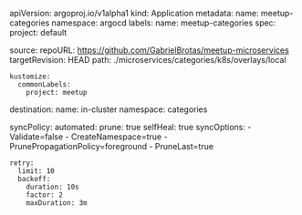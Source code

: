 apiVersion: argoproj.io/v1alpha1
kind: Application
metadata:
  name: meetup-categories
  namespace: argocd
  labels:
    name: meetup-categories
spec:
  project: default

  source:
    repoURL: https://github.com/GabrielBrotas/meetup-microservices
    targetRevision: HEAD
    path: ./microservices/categories/k8s/overlays/local

    kustomize:
      commonLabels:
        project: meetup

  destination:
    name: in-cluster
    namespace: categories

  syncPolicy:
    automated:
      prune: true
      selfHeal: true
    syncOptions:
      - Validate=false
      - CreateNamespace=true
      - PrunePropagationPolicy=foreground
      - PruneLast=true

    retry:
      limit: 10
      backoff:
        duration: 10s
        factor: 2
        maxDuration: 3m
